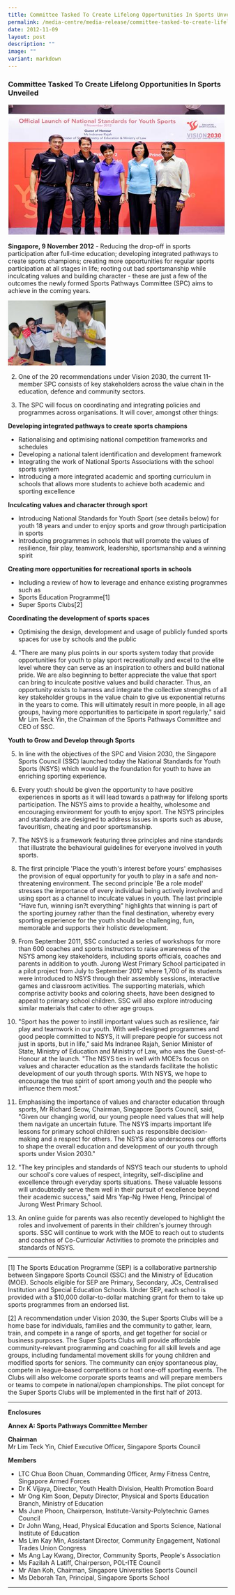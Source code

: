 ```yaml
---
title: Committee Tasked To Create Lifelong Opportunities In Sports Unveiled
permalink: /media-centre/media-release/committee-tasked-to-create-lifelong-opportunities-in-sports-unveiled/
date: 2012-11-09
layout: post
description: ""
image: ""
variant: markdown
---
```

### **Committee Tasked To Create Lifelong Opportunities In Sports Unveiled**
![](/images/Media%20Centre/Media%20Release/2012/Nov/nsys.jpeg)

**Singapore, 9 November 2012** - Reducing the drop-off in sports participation after full-time education; developing integrated pathways to create sports champions; creating more opportunities for regular sports participation at all stages in life; rooting out bad sportsmanship while inculcating values and building character - these are just a few of the outcomes the newly formed Sports Pathways Committee (SPC) aims to achieve in the coming years.

![](/images/Media%20Centre/Media%20Release/2012/Nov/COMMITTEETASKEDTOCREATELIFELONGOPPORTUNITIESINSPORTSUNVEILEDMainPar0042Imagegif.gif)

2. One of the 20 recommendations under Vision 2030, the current 11-member SPC consists of key stakeholders across the value chain in the education, defence and community sectors.

3. The SPC will focus on coordinating and integrating policies and programmes across organisations. It will cover, amongst other things:

**Developing integrated pathways to create sports champions**
* Rationalising and optimising national competition frameworks and schedules
* Developing a national talent identification and development framework
* Integrating the work of National Sports Associations with the school sports system
* Introducing a more integrated academic and sporting curriculum in schools that allows more students to achieve both academic and sporting excellence

**Inculcating values and character through sport**
* Introducing National Standards for Youth Sport (see details below) for youth 18 years and under to enjoy sports and grow through participation in sports
* Introducing programmes in schools that will promote the values of resilience, fair play, teamwork, leadership, sportsmanship and a winning spirit

**Creating more opportunities for recreational sports in schools**
* Including a review of how to leverage and enhance existing programmes such as
* Sports Education Programme[1]
* Super Sports Clubs[2]

**Coordinating the development of sports spaces**
* Optimising the design, development and usage of publicly funded sports spaces for use by schools and the public

4. "There are many plus points in our sports system today that provide opportunities for youth to play sport recreationally and excel to the elite level where they can serve as an inspiration to others and build national pride. We are also beginning to better appreciate the value that sport can bring to inculcate positive values and build character. Thus, an opportunity exists to harness and integrate the collective strengths of all key stakeholder groups in the value chain to give us exponential returns in the years to come. This will ultimately result in more people, in all age groups, having more opportunities to participate in sport regularly," said Mr Lim Teck Yin, the Chairman of the Sports Pathways Committee and CEO of SSC.

**Youth to Grow and Develop through Sports**

5. In line with the objectives of the SPC and Vision 2030, the Singapore Sports Council (SSC) launched today the National Standards for Youth Sports (NSYS) which would lay the foundation for youth to have an enriching sporting experience.

6. Every youth should be given the opportunity to have positive experiences in sports as it will lead towards a pathway for lifelong sports participation. The NSYS aims to provide a healthy, wholesome and encouraging environment for youth to enjoy sport. The NSYS principles and standards are designed to address issues in sports such as abuse, favouritism, cheating and poor sportsmanship.

7. The NSYS is a framework featuring three principles and nine standards that illustrate the behavioural guidelines for everyone involved in youth sports. 

8. The first principle 'Place the youth's interest before yours' emphasises the provision of equal opportunity for youth to play in a safe and non-threatening environment. The second principle 'Be a role model' stresses the importance of every individual being actively involved and using sport as a channel to inculcate values in youth. The last principle "Have fun, winning isn?t everything" highlights that winning is part of the sporting journey rather than the final destination, whereby every sporting experience for the youth should be challenging, fun, memorable and supports their holistic development.

9. From September 2011, SSC conducted a series of workshops for more than 600 coaches and sports instructors to raise awareness of the NSYS among key stakeholders, including sports officials, coaches and parents in addition to youth. Jurong West Primary School participated in a pilot project from July to September 2012 where 1,700 of its students were introduced to NSYS through their assembly sessions, interactive games and classroom activities. The supporting materials, which comprise activity books and coloring sheets, have been designed to appeal to primary school children. SSC will also explore introducing similar materials that cater to other age groups.

10. "Sport has the power to instill important values such as resilience, fair play and teamwork in our youth. With well-designed programmes and good people committed to NSYS, it will prepare people for success not just in sports, but in life," said Ms Indranee Rajah, Senior Minister of State, Ministry of Education and Ministry of Law, who was the Guest-of-Honour at the launch. "The NSYS ties in well with MOE?s focus on values and character education as the standards facilitate the holistic development of our youth through sports. With NSYS, we hope to encourage the true spirit of sport among youth and the people who influence them most."

11. Emphasising the importance of values and character education through sports, Mr Richard Seow, Chairman, Singapore Sports Council, said, "Given our changing world, our young people need values that will help them navigate an uncertain future. The NSYS imparts important life lessons for primary school children such as responsible decision-making and a respect for others. The NSYS also underscores our efforts to shape the overall education and development of our youth through sports under Vision 2030." 

12. "The key principles and standards of NSYS teach our students to uphold our school's core values of respect, integrity, self-discipline and excellence through everyday sports situations. These valuable lessons will undoubtedly serve them well in their pursuit of excellence beyond their academic success," said Mrs Yap-Ng Hwee Heng, Principal of Jurong West Primary School.

13. An online guide for parents was also recently developed to highlight the roles and involvement of parents in their children's journey through sports. SSC will continue to work with the MOE to reach out to students and coaches of Co-Curricular Activities to promote the principles and standards of NSYS.

---

[1] The Sports Education Programme (SEP) is a collaborative partnership between Singapore Sports Council (SSC) and the Ministry of Education (MOE). Schools eligible for SEP are Primary, Secondary, JCs, Centralised Institution and Special Education Schools. Under SEP, each school is provided with a $10,000 dollar-to-dollar matching grant for them to take up sports programmes from an endorsed list.

[2] A recommendation under Vision 2030, the Super Sports Clubs will be a home base for individuals, families and the community to gather, learn, train, and compete in a range of sports, and get together for social or business purposes. The Super Sports Clubs will provide affordable community-relevant programming and coaching for all skill levels and age groups, including fundamental movement skills for young children and modified sports for seniors. The community can enjoy spontaneous play, compete in league-based competitions or host one-off sporting events. The Clubs will also welcome corporate sports teams and will prepare members or teams to compete in national/open championships. The pilot concept for the Super Sports Clubs will be implemented in the first half of 2013.

---

**Enclosures**

**Annex A: Sports Pathways Committee Member**

**Chairman**<br>
Mr Lim Teck Yin, Chief Executive Officer, Singapore Sports Council

**Members**<br>
* LTC Chua Boon Chuan, Commanding Officer, Army Fitness Centre, Singapore Armed Forces
* Dr K Vijaya, Director, Youth Health Division, Health Promotion Board
* Mr Ong Kim Soon, Deputy Director, Physical and Sports Education Branch, Ministry of Education
* Ms June Phoon, Chairperson, Institute-Varsity-Polytechnic Games Council
* Dr John Wang, Head, Physical Education and Sports Science, National Institute of Education
* Ms Lim Kay Min, Assistant Director, Community Engagement, National Trades Union Congress
* Ms Ang Lay Kwang, Director, Community Sports, People's Association
* Ms Fazilah A Latiff, Chairperson, POL-ITE Council
* Mr Alan Koh, Chairman, Singapore Universities Sports Council
* Ms Deborah Tan, Principal, Singapore Sports School

---
